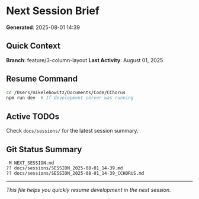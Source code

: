 # Next Session Brief

**Generated**: 2025-08-01 14:39

## Quick Context

**Branch**: feature/3-column-layout
**Last Activity**: August 01, 2025

## Resume Command

```bash
cd /Users/mikelebowitz/Documents/Code/CChorus
npm run dev  # If development server was running
```

## Active TODOs

Check `docs/sessions/` for the latest session summary.

## Git Status Summary

```
 M NEXT_SESSION.md
?? docs/sessions/SESSION_2025-08-01_14-39.md
?? docs/sessions/SESSION_2025-08-01_14-39_CCHORUS.md

```

---

*This file helps you quickly resume development in the next session.*
